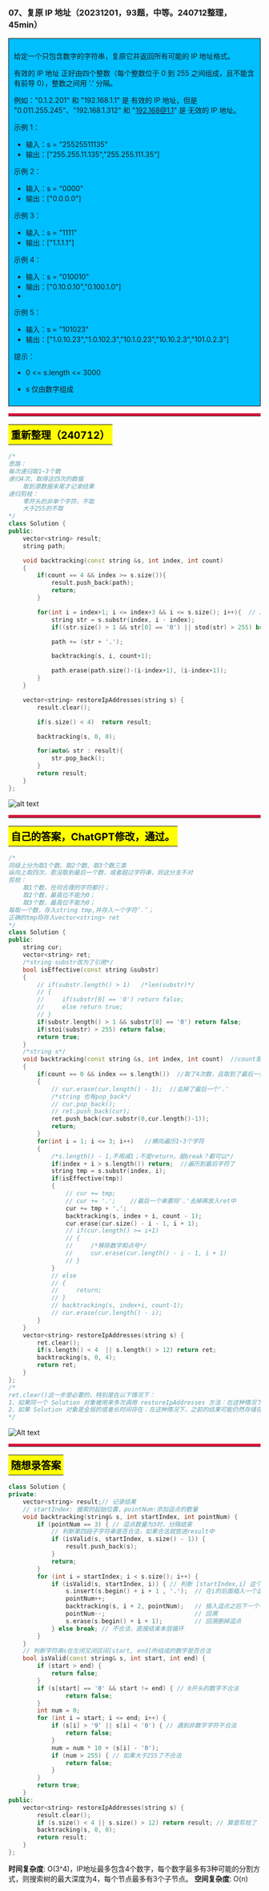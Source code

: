 ### 07、复原 IP 地址（20231201，93题，中等。240712整理，45min）
<div style="border: 1px solid black; padding: 10px; background-color: #00BFFF;">

给定一个只包含数字的字符串，复原它并返回所有可能的 IP 地址格式。

有效的 IP 地址 正好由四个整数（每个整数位于 0 到 255 之间组成，且不能含有前导 0），整数之间用 '.' 分隔。

例如："0.1.2.201" 和 "192.168.1.1" 是 有效的 IP 地址，但是 "0.011.255.245"、"192.168.1.312" 和 "192.168@1.1" 是 无效的 IP 地址。

示例 1：

- 输入：s = "25525511135"
- 输出：["255.255.11.135","255.255.111.35"]

示例 2：

- 输入：s = "0000"
- 输出：["0.0.0.0"]

示例 3：

- 输入：s = "1111"
- 输出：["1.1.1.1"]

示例 4：

- 输入：s = "010010"
- 输出：["0.10.0.10","0.100.1.0"]
- 
示例 5：

- 输入：s = "101023"
- 输出：["1.0.10.23","1.0.102.3","10.1.0.23","10.10.2.3","101.0.2.3"]

提示：

- 0 <= s.length <= 3000
- s 仅由数字组成

  </p>
</div>

<hr style="border-top: 5px solid #DC143C;">
<table>
  <tr>
    <td bgcolor="Yellow" style="padding: 5px; border: 0px solid black;">
      <span style="font-weight: bold; font-size: 20px;color: black;">
      重新整理（240712）
      </span>
    </td>
  </tr>
</table>

```C++
/*
思路：
每次递归取1~3个数
递归4次，取得这四次的数据
    取到源数据末尾才记录结果
递归剪枝：
    零开头的非单个字符，不取
    大于255的不取
*/
class Solution {
public:
    vector<string> result;
    string path;

    void backtracking(const string &s, int index, int count)  
    {
        if(count == 4 && index >= s.size()){
            result.push_back(path);
            return;
        }

        for(int i = index+1; i <= index+3 && i <= s.size(); i++){  // 从当前往后最多取3个字符
            string str = s.substr(index, i - index);
            if((str.size() > 1 && str[0] == '0') || stod(str) > 255) break;

            path += (str + '.');

            backtracking(s, i, count+1);

            path.erase(path.size()-(i-index+1), (i-index+1));
        }
    }

    vector<string> restoreIpAddresses(string s) {
        result.clear();

        if(s.size() < 4)  return result;

        backtracking(s, 0, 0);

        for(auto& str : result){
            str.pop_back();
        }
        return result;
    }
};
```
![alt text](image/942a7511f79a8e1cb5d21ad8ef1489a.png)

<hr style="border-top: 5px solid #DC143C;">

<table>
  <tr>
    <td bgcolor="Yellow" style="padding: 5px; border: 0px solid black;">
      <span style="font-weight: bold; font-size: 20px;color: black;">
      自己的答案，ChatGPT修改，通过。
      </span>
    </td>
  </tr>
</table>

```C++
/*
同级上分为取1个数、取2个数、取3个数三类
纵向上取四次，若没取到最后一个数，或者超过字符串，则这分支不对
剪枝：
    取1个数，任何合理的字符都行；
    取2个数，最高位不能为0；
    取3个数，最高位不能为0；
每取一个数，存入string tmp,并存入一个字符‘.’；
正确的tmp将存入vector<string> ret
*/
class Solution {
public:
    string cur;
    vector<string> ret;
    /*string substr改为了引用*/
    bool isEffective(const string &substr)
    {
        // if(substr.length() > 1)   /*len(substr)*/
        // {
        //     if(substr[0] == '0') return false;
        //     else return true;
        // }
        if(substr.length() > 1 && substr[0] == '0') return false;
        if(stoi(substr) > 255) return false;
        return true;
    }
    /*string s*/
    void backtracking(const string &s, int index, int count)  //count是取的次数，总共4次！
    {
        if(count == 0 && index == s.length())  //取了4次数，且取到了最后一位的后面
        {
            // cur.erase(cur.length() - 1);  //去掉了最后一个'.'
            /*string 也有pop_back*/
            // cur.pop_back();
            // ret.push_back(cur);
            ret.push_back(cur.substr(0,cur.length()-1));
            return;
        }
        for(int i = 1; i <= 3; i++)   //横向遍历1~3个字符
        {
            /*s.length() - 1,不用减1；不是return，是break？都可以*/
            if(index + i > s.length()) return;  //遍历到最后字符了
            string tmp = s.substr(index, i);
            if(isEffective(tmp))
            {
                // cur += tmp;
                // cur += '.';    //最后一个串要将'.'去掉再放入ret中
                cur += tmp + '.';
                backtracking(s, index + i, count - 1);
                cur.erase(cur.size() - i - 1, i + 1);
                // if(cur.length() >= i+1)
                // {
                //     /*移除数字和点号*/
                //     cur.erase(cur.length() - i - 1, i + 1)
                // }
            }
            // else
            // {
            //     return;
            // }
            // backtracking(s, index+i, count-1);
            // cur.erase(cur.length() - i); 
        }
    }
    vector<string> restoreIpAddresses(string s) {
        ret.clear();
        if(s.length() < 4  || s.length() > 12) return ret;
        backtracking(s, 0, 4);
        return ret;
    }
};
/*
ret.clear()这一步是必要的，特别是在以下情况下：
1、如果同一个 Solution 对象被用来多次调用 restoreIpAddresses 方法：在这种情况下，不清空 result 将导致新的结果被添加到旧的结果之后，从而产生错误的输出
2、如果 Solution 对象是全局的或者长时间存在：在这种情况下，之前的结果可能仍然存储在 result 中，因此需要清空以避免混淆。
*/
```
![Alt text](image/image-62.png)


<hr style="border-top: 5px solid #DC143C;">


<table>
  <tr>
    <td bgcolor="Yellow" style="padding: 5px; border: 0px solid black;">
      <span style="font-weight: bold; font-size: 20px;color: black;">
      随想录答案
      </span>
    </td>
  </tr>
</table>

```C++
class Solution {
private:
    vector<string> result;// 记录结果
    // startIndex: 搜索的起始位置，pointNum:添加逗点的数量
    void backtracking(string& s, int startIndex, int pointNum) {
        if (pointNum == 3) { // 逗点数量为3时，分隔结束
            // 判断第四段子字符串是否合法，如果合法就放进result中
            if (isValid(s, startIndex, s.size() - 1)) {
                result.push_back(s);
            }
            return;
        }
        for (int i = startIndex; i < s.size(); i++) {
            if (isValid(s, startIndex, i)) { // 判断 [startIndex,i] 这个区间的子串是否合法
                s.insert(s.begin() + i + 1 , '.');  // 在i的后面插入一个逗点
                pointNum++;
                backtracking(s, i + 2, pointNum);   // 插入逗点之后下一个子串的起始位置为i+2
                pointNum--;                         // 回溯
                s.erase(s.begin() + i + 1);         // 回溯删掉逗点
            } else break; // 不合法，直接结束本层循环
        }
    }
    // 判断字符串s在左闭又闭区间[start, end]所组成的数字是否合法
    bool isValid(const string& s, int start, int end) {
        if (start > end) {
            return false;
        }
        if (s[start] == '0' && start != end) { // 0开头的数字不合法
                return false;
        }
        int num = 0;
        for (int i = start; i <= end; i++) {
            if (s[i] > '9' || s[i] < '0') { // 遇到非数字字符不合法
                return false;
            }
            num = num * 10 + (s[i] - '0');
            if (num > 255) { // 如果大于255了不合法
                return false;
            }
        }
        return true;
    }
public:
    vector<string> restoreIpAddresses(string s) {
        result.clear();
        if (s.size() < 4 || s.size() > 12) return result; // 算是剪枝了
        backtracking(s, 0, 0);
        return result;
    }
};
```

**时间复杂度**: O(3^4)，IP地址最多包含4个数字，每个数字最多有3种可能的分割方式，则搜索树的最大深度为4，每个节点最多有3个子节点。 
**空间复杂度**: O(n)
